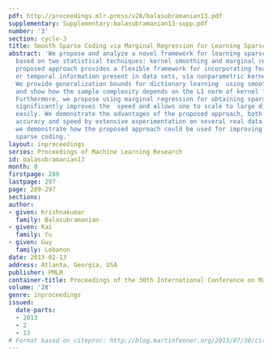 ```yaml
---
pdf: http://proceedings.mlr.press/v28/balasubramanian13.pdf
supplementary: Supplementary:balasubramanian13-supp.pdf
number: '3'
section: cycle-3
title: Smooth Sparse Coding via Marginal Regression for Learning Sparse Representations
abstract: 'We propose and analyze a novel framework for learning sparse representations,
  based on two statistical techniques: kernel smoothing and marginal regression. The
  proposed approach provides a flexible framework for incorporating feature similarity
  or temporal information present in data sets, via nonparametric kernel smoothing.
  We provide generalization bounds for dictionary learning  using smooth sparse coding
  and show how the sample complexity depends on the L1 norm of kernel function used.
  Furthermore, we propose using marginal regression for obtaining sparse codes, which
  significantly improves the  speed and allows one to scale to large dictionary sizes
  easily. We demonstrate the advantages of the proposed approach, both in terms of
  accuracy and speed by extensive experimentation on several real data sets. In addition,
  we demonstrate how the proposed approach could be used for improving semisupervised
  sparse coding.'
layout: inproceedings
series: Proceedings of Machine Learning Research
id: balasubramanian13
month: 0
firstpage: 289
lastpage: 297
page: 289-297
sections: 
author:
- given: Krishnakumar
  family: Balasubramanian
- given: Kai
  family: Yu
- given: Guy
  family: Lebanon
date: 2013-02-13
address: Atlanta, Georgia, USA
publisher: PMLR
container-title: Proceedings of the 30th International Conference on Machine Learning
volume: '28'
genre: inproceedings
issued:
  date-parts:
  - 2013
  - 2
  - 13
# Format based on citeproc: http://blog.martinfenner.org/2013/07/30/citeproc-yaml-for-bibliographies/
---
```

